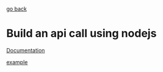    <!-- Copyright 2020 SJULTRA, inc.

   Licensed under the Apache License, Version 2.0 (the "License");
   you may not use this file except in compliance with the License.
   You may obtain a copy of the License at

       http://www.apache.org/licenses/LICENSE-2.0

   Unless required by applicable law or agreed to in writing, software
   distributed under the License is distributed on an "AS IS" BASIS,
   WITHOUT WARRANTIES OR CONDITIONS OF ANY KIND, either express or implied.
   See the License for the specific language governing permissions and
   limitations under the License. -->

[go back](../Getting-Started)

# Build an api call using nodejs

[Documentation](https://developer.twitter.com/en/docs/twitter-api)

[example](https://developer.twitter.com/en/docs/twitter-api/v1/tweets/sample-realtime/api-reference/get-statuses-sample)